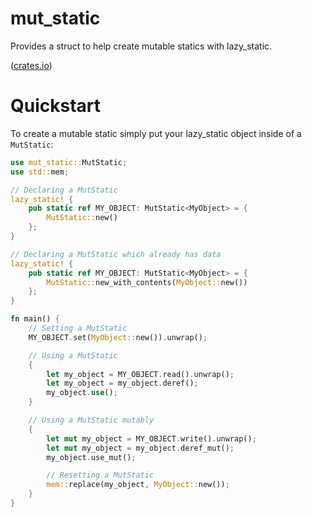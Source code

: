 # mut_static
Provides a struct to help create mutable statics with lazy_static.

([crates.io][crate])

[crate]: https://crates.io/crates/lazy_static

# Quickstart
To create a mutable static simply put your lazy_static object inside of a `MutStatic`:
``` rust
use mut_static::MutStatic;
use std::mem;

// Declaring a MutStatic
lazy_static! {
    pub static ref MY_OBJECT: MutStatic<MyObject> = {
        MutStatic::new()
    };
}

// Declaring a MutStatic which already has data
lazy_static! {
    pub static ref MY_OBJECT: MutStatic<MyObject> = {
        MutStatic::new_with_contents(MyObject::new())
    };
}

fn main() {
    // Setting a MutStatic
    MY_OBJECT.set(MyObject::new()).unwrap();

    // Using a MutStatic
    {
        let my_object = MY_OBJECT.read().unwrap();
        let my_object = my_object.deref();
        my_object.use();
    }

    // Using a MutStatic mutably
    {
        let mut my_object = MY_OBJECT.write().unwrap();
        let mut my_object = my_object.deref_mut();
        my_object.use_mut();

        // Resetting a MutStatic
        mem::replace(my_object, MyObject::new());
    }
}
```
